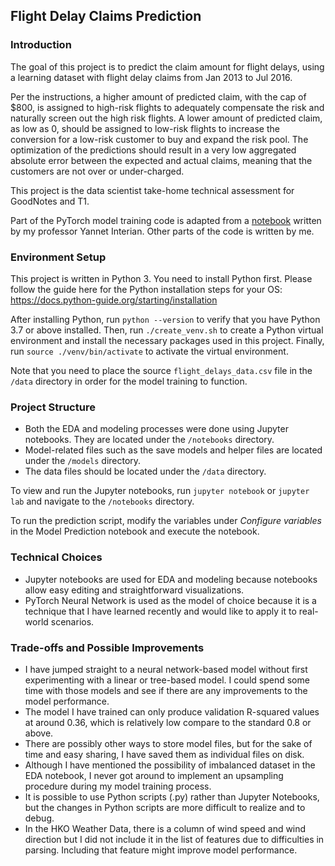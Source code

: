 ## Flight Delay Claims Prediction

### Introduction
The goal of this project is to predict the claim amount for flight delays, using a learning dataset with flight delay claims from Jan 2013 to Jul 2016.

Per the instructions, a higher amount of predicted claim, with the cap of $800, is assigned to high-risk flights to adequately compensate the risk and naturally screen out the high risk flights.
A lower amount of predicted claim, as low as 0, should be assigned to low-risk flights to increase the conversion for a low-risk customer to buy and expand the risk pool.
The optimization of the predictions should result in a very low aggregated absolute error between the expected and actual claims, meaning that the customers are not over or under-charged.

This project is the data scientist take-home technical assessment for GoodNotes and T1.

Part of the PyTorch model training code is adapted from a [notebook](https://github.com/yanneta/deep-learning-with-pytorch/blob/master/lesson2-tabular.ipynb) written by my professor Yannet Interian.
Other parts of the code is written by me.


### Environment Setup
This project is written in Python 3. You need to install Python first. Please follow the guide here for the Python installation steps for your OS: https://docs.python-guide.org/starting/installation

After installing Python, run `python --version` to verify that you have Python 3.7 or above installed.
Then, run `./create_venv.sh` to create a Python virtual environment and install the necessary packages used in this project.
Finally, run `source ./venv/bin/activate` to activate the virtual environment.

Note that you need to place the source `flight_delays_data.csv` file in the `/data` directory in order for the model training to function.


### Project Structure
- Both the EDA and modeling processes were done using Jupyter notebooks. They are located under the `/notebooks` directory.
- Model-related files such as the save models and helper files are located under the `/models` directory.
- The data files should be located under the `/data` directory.

To view and run the Jupyter notebooks, run `jupyter notebook` or `jupyter lab` and navigate to the `/notebooks` directory.

To run the prediction script, modify the variables under _Configure variables_ in the Model Prediction notebook and execute the notebook.


### Technical Choices
- Jupyter notebooks are used for EDA and modeling because notebooks allow easy editing and straightforward visualizations.
- PyTorch Neural Network is used as the model of choice because it is a technique that I have learned recently and would like to apply it to real-world scenarios.


### Trade-offs and Possible Improvements
- I have jumped straight to a neural network-based model without first experimenting with a linear or tree-based model. I could spend some time with those models and see if there are any improvements to the model performance.
- The model I have trained can only produce validation R-squared values at around 0.36, which is relatively low compare to the standard 0.8 or above.
- There are possibly other ways to store model files, but for the sake of time and easy sharing, I have saved them as individual files on disk.
- Although I have mentioned the possibility of imbalanced dataset in the EDA notebook, I never got around to implement an upsampling procedure during my model training process.
- It is possible to use Python scripts (.py) rather than Jupyter Notebooks, but the changes in Python scripts are more difficult to realize and to debug. 
- In the HKO Weather Data, there is a column of wind speed and wind direction but I did not include it in the list of features due to difficulties in parsing. Including that feature might improve model performance.
